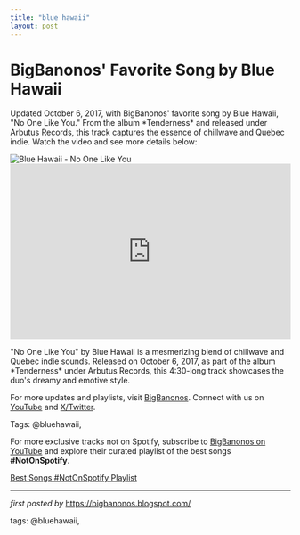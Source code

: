 ```yaml
---
title: "blue hawaii"
layout: post
---
```

<!-- Post Title -->
<h1 >BigBanonos' Favorite Song by Blue Hawaii</h1> <!-- Introductory Text -->
<p >Updated October 6, 2017, with BigBanonos' favorite song by Blue Hawaii, "No One Like You." From the album *Tenderness* and released under Arbutus Records, this track captures the essence of chillwave and Quebec indie. Watch the video and see more details below:</p> <!-- Featured Image -->
<div > <img src="https://cdn-images.dzcdn.net/images/cover/1954afaedc5888ed299b2c414a0d8eb1/0x1900-000000-80-0-0.jpg" alt="Blue Hawaii - No One Like You" />
</div> <!-- YouTube Video Embed -->
<div > <iframe width="100%" height="315" src="https://www.youtube.com/embed/NXsUm0967vU" title="Blue Hawaii - No One Like You (Official Video)" frameborder="0" allow="accelerometer; autoplay; clipboard-write; encrypted-media; gyroscope; picture-in-picture; web-share" referrerpolicy="strict-origin-when-cross-origin" allowfullscreen></iframe>
</div> <!-- Song Information -->
<div > <p>"No One Like You" by Blue Hawaii is a mesmerizing blend of chillwave and Quebec indie sounds. Released on October 6, 2017, as part of the album *Tenderness* under Arbutus Records, this 4:30-long track showcases the duo's dreamy and emotive style.</p>
</div> <!-- Footer Links -->
<div > <p>For more updates and playlists, visit <a href="https://bigbanonos.blogspot.com/" target="_blank">BigBanonos</a>. Connect with us on <a href="https://www.youtube.com/@BigBanonos" target="_blank">YouTube</a> and <a href="https://x.com/bigbanonos" target="_blank">X/Twitter</a>.</p>
</div> <!-- Tags -->
<p >Tags: @bluehawaii,</p>


<!--Subscribe and Playlist Links-->
<div>
    <p>For more exclusive tracks not on Spotify, subscribe to <a href="https://www.youtube.com/@BigBanonos" target="_blank">BigBanonos on YouTube</a> and explore their curated playlist of the best songs <strong>#NotOnSpotify</strong>.</p>
    <p><a href="https://www.youtube.com/playlist?list=PLtuNtuTatqI0kFahUCbtbfenC_ET5O_tr" target="_blank">Best Songs #NotOnSpotify Playlist<br /></a></p></div>

<hr />

<p><em>first posted by</em> <a href="https://bigbanonos.blogspot.com/" rel="noopener" target="_new">https://bigbanonos.blogspot.com/</a></p>

<p>tags: @bluehawaii,</p>
